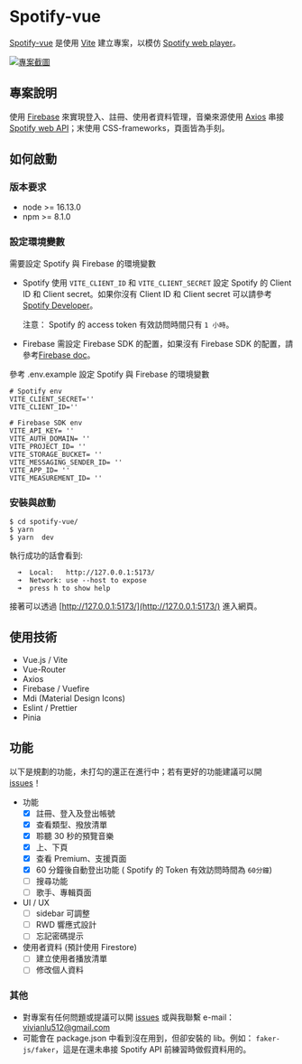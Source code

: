 # Spotify-vue

[Spotify-vue](https://github.com/VVNLU/spotify-vue) 是使用 [Vite](https://vitejs.dev/) 建立專案，以模仿 [Spotify web player](https://open.spotify.com/)。

[![專案截圖](https://i.imgur.com/1P2frPw.png "專案截圖")](https://i.imgur.com/1P2frPw.png "專案截圖")

## 專案說明

使用 [Firebase](https://firebase.google.com/docs/web/setup?hl=zh&authuser=1&_gl=1*ux3033*_ga*MTU4MDQ3MDQ3My4xNjg0NTUwNjYz*_ga_CW55HF8NVT*MTY4OTA0NzYzOS4yNi4xLjE2ODkwNDc3ODIuMC4wLjA.) 來實現登入、註冊、使用者資料管理，音樂來源使用 [Axios](https://www.npmjs.com/package/axios) 串接 [Spotify web API](https://developer.spotify.com/documentation/web-api)；末使用 CSS-frameworks，頁面皆為手刻。

## 如何啟動

### 版本要求

- node >= 16.13.0
- npm >= 8.1.0

### 設定環境變數

需要設定 Spotify 與 Firebase 的環境變數

- Spotify
  使用 `VITE_CLIENT_ID` 和 `VITE_CLIENT_SECRET` 設定 Spotify 的 Client ID 和 Client secret。如果你沒有 Client ID 和 Client secret 可以請參考 [Spotify Developer](https://developer.spotify.com/documentation/web-api)。

  注意： Spotify 的 access token 有效訪問時間只有 `1 小時`。

- Firebase
  需設定 Firebase SDK 的配置，如果沒有 Firebase SDK 的配置，請參考[Firebase doc](https://firebase.google.com/docs/web/setup?hl=zh&authuser=1&_gl=1*ux3033*_ga*MTU4MDQ3MDQ3My4xNjg0NTUwNjYz*_ga_CW55HF8NVT*MTY4OTA0NzYzOS4yNi4xLjE2ODkwNDc3ODIuMC4wLjA.)。

參考 .env.example 設定 Spotify 與 Firebase 的環境變數

```
# Spotify env
VITE_CLIENT_SECRET=''
VITE_CLIENT_ID=''

# Firebase SDK env
VITE_API_KEY= ''
VITE_AUTH_DOMAIN= ''
VITE_PROJECT_ID= ''
VITE_STORAGE_BUCKET= ''
VITE_MESSAGING_SENDER_ID= ''
VITE_APP_ID= ''
VITE_MEASUREMENT_ID= ''
```

### 安裝與啟動

```
$ cd spotify-vue/
$ yarn
$ yarn  dev
```

執行成功的話會看到:

```
  ➜  Local:   http://127.0.0.1:5173/
  ➜  Network: use --host to expose
  ➜  press h to show help
```

接著可以透過 [http://127.0.0.1:5173/](http://127.0.0.1:5173/) 進入網頁。

## 使用技術

- Vue.js / Vite
- Vue-Router
- Axios
- Firebase / Vuefire
- Mdi (Material Design Icons)
- Eslint / Prettier
- Pinia

## 功能

以下是規劃的功能，未打勾的還正在進行中；若有更好的功能建議可以開 [issues](https://github.com/VVNLU/spotify-vue/issues)！

- 功能
  - [x] 註冊、登入及登出帳號
  - [x] 查看類型、撥放清單
  - [x] 聆聽 30 秒的預覽音樂
  - [x] 上、下頁
  - [x] 查看 Premium、支援頁面
  - [x] 60 分鐘後自動登出功能 ( Spotify 的 Token 有效訪問時間為 `60分鐘`)
  - [ ] 搜尋功能
  - [ ] 歌手、專輯頁面
- UI / UX
  - [ ] sidebar 可調整
  - [ ] RWD 響應式設計
  - [ ] 忘記密碼提示
- 使用者資料 (預計使用 Firestore)
  - [ ] 建立使用者播放清單
  - [ ] 修改個人資料

### 其他

- 對專案有任何問題或提議可以開 [issues](https://github.com/VVNLU/spotify-vue/issues) 或與我聯繫 e-mail：vivianlu512@gmail.com
- 可能會在 package.json 中看到沒在用到，但卻安裝的 lib。例如： `faker-js/faker`，這是在還未串接 Spotify API 前練習時做假資料用的。
